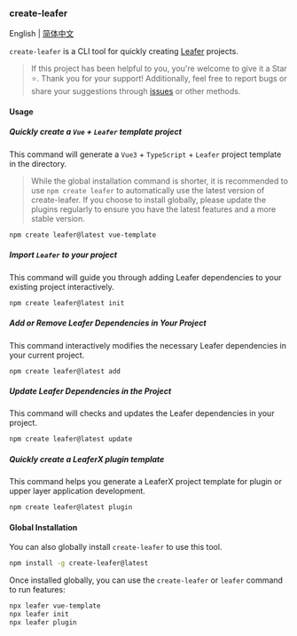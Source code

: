 ### create-leafer

English | [简体中文](./README.md)

`create-leafer` is a CLI tool for quickly creating [Leafer](https://www.leaferjs.com/) projects.

> If this project has been helpful to you, you're welcome to give it a Star ⭐️. Thank you for your support! Additionally, feel free to report bugs or share your suggestions through [issues](https://github.com/214L/create-leafer/issues) or other methods.

#### Usage

##### Quickly create a `Vue` + `Leafer` template project

This command will generate a `Vue3` + `TypeScript` + `Leafer` project template in the directory.

> While the global installation command is shorter, it is recommended to use `npm create leafer` to automatically use the latest version of create-leafer. If you choose to install globally, please update the plugins regularly to ensure you have the latest features and a more stable version.

```bash
npm create leafer@latest vue-template
```

##### Import `Leafer` to your project

This command will guide you through adding Leafer dependencies to your existing project interactively.

```bash
npm create leafer@latest init
```

##### Add or Remove Leafer Dependencies in Your Project

This command interactively modifies the necessary Leafer dependencies in your current project.

```bash
npm create leafer@latest add
```

##### Update Leafer Dependencies in the Project

This command will checks and updates the Leafer dependencies in your project.

```bash
npm create leafer@latest update
```

##### Quickly create a LeaferX plugin template

This command helps you generate a LeaferX project template for plugin or upper layer application development.

```bash
npm create leafer@latest plugin
```

#### Global Installation

You can also globally install `create-leafer` to use this tool.

```bash
npm install -g create-leafer@latest
```

Once installed globally, you can use the `create-leafer` or `leafer` command to run features:

```bash
npx leafer vue-template
npx leafer init
npx leafer plugin
```
